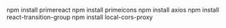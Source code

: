 npm install primereact
npm install primeicons
npm install axios
npm install react-transition-group
npm install local-cors-proxy
